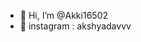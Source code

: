 - 👋 Hi, I’m @Akki16502
- 👀 instagram : akshyadavvv
<!---
Akki16502/Akki16502 is a ✨ special ✨ repository because its `README.md` (this file) appears on your GitHub profile.
You can click the Preview link to take a look at your changes.
--->
